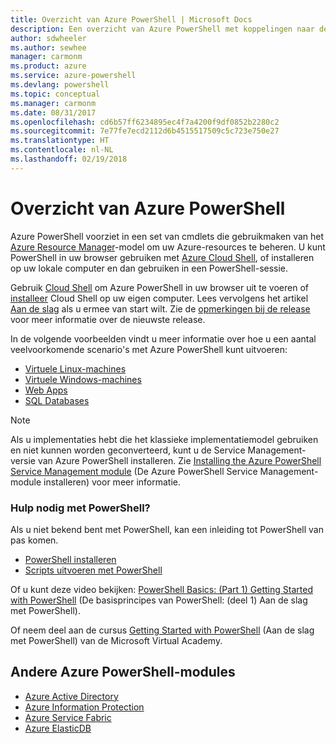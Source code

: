 ```yaml
---
title: Overzicht van Azure PowerShell | Microsoft Docs
description: Een overzicht van Azure PowerShell met koppelingen naar de installatie en configuratie.
author: sdwheeler
ms.author: sewhee
manager: carmonm
ms.product: azure
ms.service: azure-powershell
ms.devlang: powershell
ms.topic: conceptual
ms.manager: carmonm
ms.date: 08/31/2017
ms.openlocfilehash: cd6b57ff6234895ec4f7a4200f9df0852b2280c2
ms.sourcegitcommit: 7e77fe7ecd2112d6b4515517509c5c723e750e27
ms.translationtype: HT
ms.contentlocale: nl-NL
ms.lasthandoff: 02/19/2018
---
```

# <a name="overview-of-azure-powershell"></a>Overzicht van Azure PowerShell

Azure PowerShell voorziet in een set van cmdlets die gebruikmaken van het [Azure Resource Manager](/azure/azure-resource-manager/resource-group-overview)-model om uw Azure-resources te beheren. U kunt PowerShell in uw browser gebruiken met [Azure Cloud Shell](/azure/cloud-shell/overview), of installeren op uw lokale computer en dan gebruiken in een PowerShell-sessie.

Gebruik [Cloud Shell](/azure/cloud-shell/overview) om Azure PowerShell in uw browser uit te voeren of [installeer](install-azurerm-ps.md) Cloud Shell op uw eigen computer. Lees vervolgens het artikel [Aan de slag](get-started-azureps.md) als u ermee van start wilt. Zie de [opmerkingen bij de release](release-notes-azureps.md) voor meer informatie over de nieuwste release.

In de volgende voorbeelden vindt u meer informatie over hoe u een aantal veelvoorkomende scenario's met Azure PowerShell kunt uitvoeren:

* [Virtuele Linux-machines](/azure/virtual-machines/virtual-machines-linux-powershell-samples?toc=/powershell/azure/toc.json)
* [Virtuele Windows-machines](/azure/virtual-machines/virtual-machines-windows-powershell-samples?toc=/powershell/azure/toc.json)
* [Web Apps](/azure/app-service-web/app-service-powershell-samples?toc=/powershell/azure/toc.json)
* [SQL Databases](/azure/sql-database/sql-database-powershell-samples?toc=/powershell/azure/toc.json)

> [!NOTE]
> Als u implementaties hebt die het klassieke implementatiemodel gebruiken en niet kunnen worden geconverteerd, kunt u de Service Management-versie van Azure PowerShell installeren. Zie [Installing the Azure PowerShell Service Management module](/powershell/azure/servicemanagement/install-azure-ps) (De Azure PowerShell Service Management-module installeren) voor meer informatie.


### <a name="need-help-with-powershell"></a>Hulp nodig met PowerShell?

Als u niet bekend bent met PowerShell, kan een inleiding tot PowerShell van pas komen.

* [PowerShell installeren](/powershell/scripting/installing-windows-powershell)
* [Scripts uitvoeren met PowerShell](/powershell/scripting/scripting-with-windows-powershell)

Of u kunt deze video bekijken: [PowerShell Basics: (Part 1) Getting Started with PowerShell](https://channel9.msdn.com/Blogs/Taste-of-Premier/PowerShellBasicsPart1) (De basisprincipes van PowerShell: (deel 1) Aan de slag met PowerShell).

Of neem deel aan de cursus [Getting Started with PowerShell](https://mva.microsoft.com/liveevents/powershell-jumpstart) (Aan de slag met PowerShell) van de Microsoft Virtual Academy.

## <a name="other-azure-powershell-modules"></a>Andere Azure PowerShell-modules

* [Azure Active Directory](/powershell/azure/active-directory/)
* [Azure Information Protection](/powershell/azure/aip/)
* [Azure Service Fabric](/powershell/azure/service-fabric/)
* [Azure ElasticDB](/powershell/azure/elasticdbjobs/)
